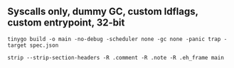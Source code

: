 ## Syscalls only, dummy GC, custom ldflags, custom entrypoint, 32-bit

`tinygo build -o main -no-debug -scheduler none -gc none -panic trap -target spec.json`

`strip --strip-section-headers -R .comment -R .note -R .eh_frame main`
